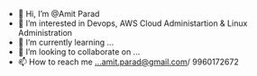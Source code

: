 - 👋 Hi, I’m @Amit Parad
- 👀 I’m interested in Devops, AWS Cloud Administartion & Linux Administration 
- 🌱 I’m currently learning ...
- 💞️ I’m looking to collaborate on ...
- 📫 How to reach me ...amit.parad@gmail.com/ 9960172672

<!---
AmitP9999/AmitP9999 is a ✨ special ✨ repository because its `README.md` (this file) appears on your GitHub profile.
You can click the Preview link to take a look at your changes.
--->
